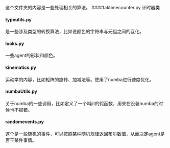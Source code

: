 这个文件夹的内容是一些处理相关的算法。
####taktimecounter.py
计时器类
#### typeutils.py
是一些涉及类型的转换算法，比如说颜色的字符串与元组之间的互化。
#### looks.py
一些agent的形状和颜色。
#### kinematics.py
运动学的内容，比如矩阵的旋转、加减法等。使用了numba进行速度优化。
#### numbaUtils.py
关于numba的一些调用，比如定义了一个叫jit的假函数，用来在没装numba的时候也不报错。
#### randomevents.py
这个是一些随机的事件，可以按照某种随机规律返回布尔数值，从而决定agent是否干某件事情。